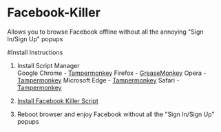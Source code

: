 # Facebook-Killer
Allows you to browse Facebook offline without all the annoying "Sign In/Sign Up" popups

#Install Instructions
1. Install Script Manager<br>
Google Chrome - [Tampermonkey](https://chrome.google.com/webstore/detail/tampermonkey/dhdgffkkebhmkfjojejmpbldmpobfkfo)
Firefox - [GreaseMonkey](https://addons.mozilla.org/firefox/addon/greasemonkey/)
Opera - [Tampermonkey](https://addons.opera.com/extensions/details/tampermonkey-beta/)
Microsoft Edge - [Tampermonkey](https://www.microsoft.com/store/p/tampermonkey/9nblggh5162s)
Safari - [Tampermonkey](https://safari.tampermonkey.net/tampermonkey.safariextz)

2. [Install Facebook Killer Script](http://raw.githubusercontent.com/CometCoder/facebook-killer/FacebookKiller.user.js)
3. Reboot browser and enjoy Facebook without all the "Sign In/Sign Up" popups
